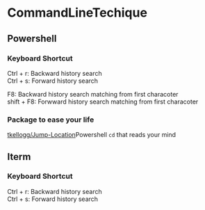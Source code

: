 # CommandLineTechique  
## Powershell
### Keyboard Shortcut
Ctrl + r: Backward history search  
Ctrl + s: Forward history search

F8: Backward history search matching from first characoter  
shift + F8: Forwward history search matching from first characoter  

### Package to ease your life
[tkellogg/Jump-Location](https://github.com/tkellogg/Jump-Location)Powershell `cd` that reads your mind



## Iterm
### Keyboard Shortcut
Ctrl + r: Backward history search  
Ctrl + s: Forward history search
